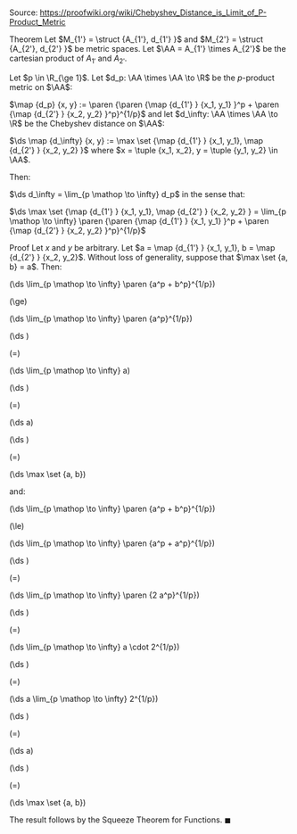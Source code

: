 # 

Source: https://proofwiki.org/wiki/Chebyshev_Distance_is_Limit_of_P-Product_Metric

Theorem
Let $M_{1'} = \struct {A_{1'}, d_{1'} }$ and $M_{2'} = \struct {A_{2'}, d_{2'} }$ be metric spaces.
Let $\AA = A_{1'} \times A_{2'}$ be the cartesian product of $A_{1'}$ and $A_{2'}$.

Let $p \in \R_{\ge 1}$.
Let $d_p: \AA \times \AA \to \R$ be the $p$-product metric on $\AA$:

$\map {d_p} {x, y} := \paren {\paren {\map {d_{1'} } {x_1, y_1} }^p + \paren {\map {d_{2'} } {x_2, y_2} }^p}^{1/p}$
and let $d_\infty: \AA \times \AA \to \R$ be the Chebyshev distance on $\AA$:

$\ds \map {d_\infty} {x, y} := \max \set {\map {d_{1'} } {x_1, y_1}, \map {d_{2'} } {x_2, y_2} }$
where $x = \tuple {x_1, x_2}, y = \tuple {y_1, y_2} \in \AA$.

Then:

$\ds d_\infty = \lim_{p \mathop \to \infty} d_p$
in the sense that:

$\ds \max \set {\map {d_{1'} } {x_1, y_1}, \map {d_{2'} } {x_2, y_2} } = \lim_{p \mathop \to \infty} \paren {\paren {\map {d_{1'} } {x_1, y_1} }^p + \paren {\map {d_{2'} } {x_2, y_2} }^p}^{1/p}$


Proof
Let $x$ and $y$ be arbitrary.
Let $a = \map {d_{1'} } {x_1, y_1}, b = \map {d_{2'} } {x_2, y_2}$.
Without loss of generality, suppose that $\max \set {a, b} = a$.
Then:














\(\ds \lim_{p \mathop \to \infty} \paren {a^p + b^p}^{1/p}\)

\(\ge\)







\(\ds \lim_{p \mathop \to \infty} \paren {a^p}^{1/p}\)




















\(\ds \)

\(=\)







\(\ds \lim_{p \mathop \to \infty} a\)




















\(\ds \)

\(=\)







\(\ds a\)




















\(\ds \)

\(=\)







\(\ds \max \set {a, b}\)









and:














\(\ds \lim_{p \mathop \to \infty} \paren {a^p + b^p}^{1/p}\)

\(\le\)







\(\ds \lim_{p \mathop \to \infty} \paren {a^p + a^p}^{1/p}\)




















\(\ds \)

\(=\)







\(\ds \lim_{p \mathop \to \infty} \paren {2 a^p}^{1/p}\)




















\(\ds \)

\(=\)







\(\ds \lim_{p \mathop \to \infty} a \cdot 2^{1/p}\)




















\(\ds \)

\(=\)







\(\ds a \lim_{p \mathop \to \infty} 2^{1/p}\)




















\(\ds \)

\(=\)







\(\ds a\)




















\(\ds \)

\(=\)







\(\ds \max \set {a, b}\)









The result follows by the Squeeze Theorem for Functions.
$\blacksquare$





